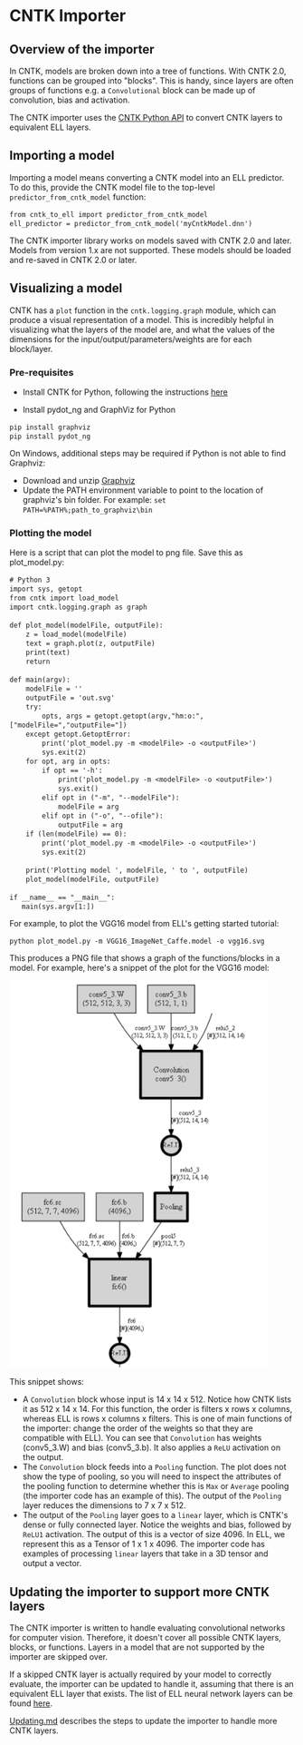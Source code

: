 # CNTK Importer

## Overview of the importer

In CNTK, models are broken down into a tree of functions. With CNTK 2.0, functions
can be grouped into "blocks". This is handy, since layers are often groups of
functions e.g. a `Convolutional` block can be made up of convolution, bias and
activation.

The CNTK importer uses the [CNTK Python API](https://cntk.ai/pythondocs/) to
convert CNTK layers to equivalent ELL layers. 

## Importing a model

Importing a model means converting a CNTK model into an ELL predictor.
To do this, provide the CNTK model file to the top-level
`predictor_from_cntk_model` function:
```
from cntk_to_ell import predictor_from_cntk_model
ell_predictor = predictor_from_cntk_model('myCntkModel.dnn')

```
The CNTK importer library works on models saved with CNTK 2.0 and later. Models
from version 1.x are not supported. These models should be loaded and re-saved
in CNTK 2.0 or later.

## Visualizing a model

CNTK has a `plot` function in the `cntk.logging.graph` module, which can produce
a visual representation of a model. This is incredibly helpful in visualizing
what the layers of the model are, and what the values of the dimensions for the
input/output/parameters/weights are for each block/layer.

### Pre-requisites

* Install CNTK for Python, following the instructions [here]( https://docs.microsoft.com/en-us/cognitive-toolkit/Setup-CNTK-on-your-machine)

* Install pydot_ng and GraphViz for Python
```
pip install graphviz 
pip install pydot_ng 
```

On Windows, additional steps may be required if Python is not able to find Graphviz:
* Download and unzip [Graphviz](http://www.graphviz.org/)
* Update the PATH environment variable to point to the location of graphviz's
bin folder.  For example: `set PATH=%PATH%;path_to_graphviz\bin`

### Plotting the model

Here is a script that can plot the model to png file. Save this as plot_model.py: 

```
# Python 3
import sys, getopt 
from cntk import load_model 
import cntk.logging.graph as graph 
 
def plot_model(modelFile, outputFile): 
    z = load_model(modelFile) 
    text = graph.plot(z, outputFile) 
    print(text) 
    return 
 
def main(argv): 
    modelFile = '' 
    outputFile = 'out.svg' 
    try: 
        opts, args = getopt.getopt(argv,"hm:o:",["modelFile=","outputFile="]) 
    except getopt.GetoptError: 
        print('plot_model.py -m <modelFile> -o <outputFile>') 
        sys.exit(2) 
    for opt, arg in opts: 
        if opt == '-h': 
            print('plot_model.py -m <modelFile> -o <outputFile>') 
            sys.exit() 
        elif opt in ("-m", "--modelFile"): 
            modelFile = arg 
        elif opt in ("-o", "--ofile"): 
            outputFile = arg 
    if (len(modelFile) == 0): 
        print('plot_model.py -m <modelFile> -o <outputFile>') 
        sys.exit(2) 
         
    print('Plotting model ', modelFile, ' to ', outputFile) 
    plot_model(modelFile, outputFile) 
 
if __name__ == "__main__": 
   main(sys.argv[1:])
```

For example, to plot the VGG16 model from ELL's getting started tutorial: 
 
```
python plot_model.py -m VGG16_ImageNet_Caffe.model -o vgg16.svg
```

This produces a PNG file that shows a graph of the functions/blocks in a model.
For example, here's a snippet of the plot for the VGG16 model:

![vgg16 snippet](vgg16-snippet.png)

This snippet shows: 
* A `Convolution` block whose input is 14 x 14 x 512. Notice how CNTK lists it
as 512 x 14 x 14. For this function, the order is filters x rows x columns,
whereas ELL is rows x columns x filters. This is one of main functions of the
importer: change the order of the weights so that they are compatible with ELL).
You can see that `Convolution` has weights (conv5_3.W) and bias (conv5_3.b).
It also applies a `ReLU` activation on the output. 
* The `Convolution` block feeds into a `Pooling` function. The plot does not
show the type of pooling, so you will need to inspect the attributes of the
pooling function to determine whether this is `Max` or `Average` pooling (the
importer code has an example of this). The output of the `Pooling` layer
reduces the dimensions to 7 x 7 x 512.
* The output of the `Pooling` layer goes to a `linear` layer, which is CNTK's
dense or fully connected layer. Notice the weights and bias, followed by `ReLU1`
activation. The output of this is a vector of size 4096. In ELL, we represent
this as a Tensor of 1 x 1 x 4096. The importer code has examples of processing
`linear` layers that take in a 3D tensor and output a vector. 
 
## Updating the importer to support more CNTK layers

The CNTK importer is written to handle evaluating convolutional networks for
computer vision.  Therefore, it doesn't cover all possible CNTK layers, blocks,
or functions. Layers in a model that are not supported by the importer are
skipped over.

If a skipped CNTK layer is actually required by your model to correctly evaluate,
the importer can be updated to handle it, assuming that there is an equivalent
ELL layer that exists. The list of ELL neural network layers can be found [here](../../../../libraries/predictors/neural/include).

[Updating.md](Updating.md) describes the steps to update the importer to handle
more CNTK layers.


